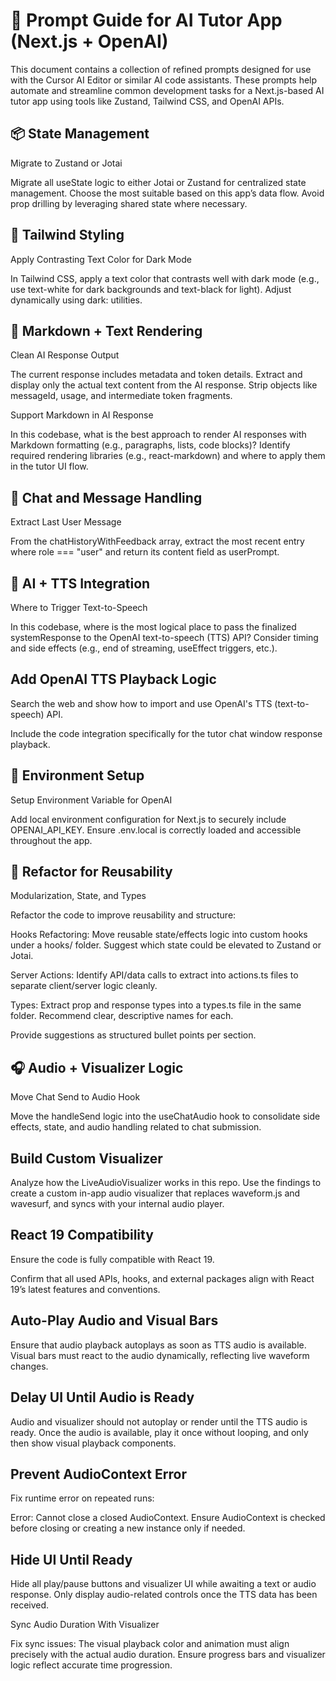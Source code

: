 # 🧠 Prompt Guide for AI Tutor App (Next.js + OpenAI)
This document contains a collection of refined prompts designed for use with the Cursor AI Editor or similar AI code assistants. These prompts help automate and streamline common development tasks for a Next.js-based AI tutor app using tools like Zustand, Tailwind CSS, and OpenAI APIs.

## 📦 State Management

Migrate to Zustand or Jotai

Migrate all useState logic to either Jotai or Zustand for centralized state management. Choose the most suitable based on this app’s data flow. Avoid prop drilling by leveraging shared state where necessary.

## 🎨 Tailwind Styling

Apply Contrasting Text Color for Dark Mode

In Tailwind CSS, apply a text color that contrasts well with dark mode (e.g., use text-white for dark backgrounds and text-black for light). Adjust dynamically using dark: utilities.

## 🧾 Markdown + Text Rendering

Clean AI Response Output

The current response includes metadata and token details. Extract and display only the actual text content from the AI response. Strip objects like messageId, usage, and intermediate token fragments.

Support Markdown in AI Response

In this codebase, what is the best approach to render AI responses with Markdown formatting (e.g., paragraphs, lists, code blocks)? Identify required rendering libraries (e.g., react-markdown) and where to apply them in the tutor UI flow.

## 💬 Chat and Message Handling

Extract Last User Message

From the chatHistoryWithFeedback array, extract the most recent entry where role === "user" and return its content field as userPrompt.

## 🧠 AI + TTS Integration

Where to Trigger Text-to-Speech

In this codebase, where is the most logical place to pass the finalized systemResponse to the OpenAI text-to-speech (TTS) API? Consider timing and side effects (e.g., end of streaming, useEffect triggers, etc.).

## Add OpenAI TTS Playback Logic

Search the web and show how to import and use OpenAI's TTS (text-to-speech) API. 

Include the code integration specifically for the tutor chat window response playback.

## 🔐 Environment Setup

Setup Environment Variable for OpenAI

Add local environment configuration for Next.js to securely include OPENAI_API_KEY. Ensure .env.local is correctly loaded and accessible throughout the app.

## 🧹 Refactor for Reusability

Modularization, State, and Types

Refactor the code to improve reusability and structure:

Hooks Refactoring: Move reusable state/effects logic into custom hooks under a hooks/ folder. Suggest which state could be elevated to Zustand or Jotai.

Server Actions: Identify API/data calls to extract into actions.ts files to separate client/server logic cleanly.

Types: Extract prop and response types into a types.ts file in the same folder. Recommend clear, descriptive names for each.

Provide suggestions as structured bullet points per section.

## 🎧 Audio + Visualizer Logic

Move Chat Send to Audio Hook

Move the handleSend logic into the useChatAudio hook to consolidate side effects, state, and audio handling related to chat submission.

## Build Custom Visualizer

Analyze how the LiveAudioVisualizer works in this repo. Use the findings to create a custom in-app audio visualizer that replaces waveform.js and wavesurf, and syncs with your internal audio player.

## React 19 Compatibility

Ensure the code is fully compatible with React 19.

Confirm that all used APIs, hooks, and external packages align with React 19’s latest features and conventions.

## Auto-Play Audio and Visual Bars

Ensure that audio playback autoplays as soon as TTS audio is available. Visual bars must react to the audio dynamically, reflecting live waveform changes.

## Delay UI Until Audio is Ready

Audio and visualizer should not autoplay or render until the TTS audio is ready. Once the audio is available, play it once without looping, and only then show visual playback components.

## Prevent AudioContext Error

Fix runtime error on repeated runs:

Error: Cannot close a closed AudioContext.
Ensure AudioContext is checked before closing or creating a new instance only if needed.

## Hide UI Until Ready

Hide all play/pause buttons and visualizer UI while awaiting a text or audio response. Only display audio-related controls once the TTS data has been received.

Sync Audio Duration With Visualizer

Fix sync issues: The visual playback color and animation must align precisely with the actual audio duration. Ensure progress bars and visualizer logic reflect accurate time progression.

